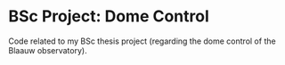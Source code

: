 # BSc Project: Dome Control
Code related to my BSc thesis project (regarding the dome control of the Blaauw observatory).
